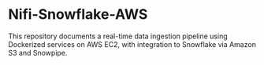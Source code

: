 # Nifi-Snowflake-AWS
This repository documents a real-time data ingestion pipeline using Dockerized services on AWS EC2, with integration to Snowflake via Amazon S3 and Snowpipe.
